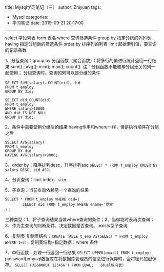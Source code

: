 title: Mysql学习笔记（三）
author: Zhiyuan
tags:
  - Mysql
categories:
  - 学习笔记
date: 2019-09-21 20:17:00
---
select 字段列表
form 表名
where 查询筛选条件
group by 指定分组的列列表
having 指定分组后的筛选条件
order by 排序列的列表
limit 起始索引值，要查询的记录条数

1、分组查询：group by
分组函数（聚合函数）：将多行的值进行统计返回一行结果
sum() ; avg();  min();  max(); count().
注：分组函数不能和与分组无关的列一起使用；
分组查询时，查询的列可以是分组的条件

```
SELECT SUM(salary)，COUNT(eid)，did 
FROM t_employ
GROUP BY did;

SELECT did,COUNT(eid)
FROM t_employ
WHERE salary>10000
AND did IS NOT NULL
GROUP BY did;   
```

2、条件中需要使用分组后的结果:having作用和where一样，但是执行顺序在分组之后

```
SELECT AVG(salary)
FROM t_employ
GROUP BY did
HAVING AVG(salary)>9000;
```

3、order by：降序排列desc，升序排列asc
`SELECT * FROM t_employ ORDER BY salary DESC, eid ASC;`

4、分页查询：limit index，size

5、子查询：当前查询依赖另一个查询的结果

```
SELECT * FROM t_employ WHERE did=(
        SELECT did FROM t_employ WHERE ename='罗宾'
)；
```

三种类型：1、将子查询结果当做where查询的条件；2、当做临时表再次查询；3、作为主查询的判断条件，决定数据是否查询。
exists型子查询

6、复制表
 复制表结构：`CREATE TABLE t_emp AS(SELECT * FROM t_employ WHERE 1=2);`
复制表结构+指定数据：where 条件 

7、单行函数：处理一行返回一行结果
`SELECT UPPER(email) FROM t_employ;`
password():mysql数据库在将数据库管理员的信息进行保存时，会将密码加密保存。
`SELECT PASSWORD('123456') FROM DUAL;   (dual练习表)`

